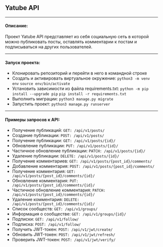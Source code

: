 ## Yatube API
---
#### Описание:
Проект Yatube API представляет из себя социальную сеть в которой можно публиковать посты, оставлять комментарии к постам и подписываться на других пользователей.

---
#### Запуск проекта:
- Клонировать репозиторий и перейти в него в командной строке
- Cоздать и активировать виртуальное окружение:
`python3 -m venv env`
`source env/bin/activate`
- Установить зависимости из файла requirements.txt:
`python -m pip install --upgrade pip`
`pip install -r requirements.txt`
- Выполнить миграции:
`python3 manage.py migrate`
- Запустить проект:
`python3 manage.py runserver`
---
#### Примеры запросов к API:
- Получение публикаций:
`GET: /api/v1/posts/`
- Создание публикации:
`POST: /api/v1/posts/`
- Получение публикации:
`GET: /api/v1/posts/{id}/`
- Обновление публикации:
`PUT: /api/v1/posts/{id}/`
- Частичное обновление публикации:
`PATCH: /api/v1/posts/{id}/`
- Удаление публикации:
`DELETE: /api/v1/posts/{id}/`
- Получение комментариев:
`GET: /api/v1/posts/{post_id}/comments/`
- Добавление комментария:
`POST: /api/v1/posts/{post_id}/comments/`
- Получение комментария:
`GET: /api/v1/posts/{post_id}/comments/{id}/`
- Обновление комментария:
`PUT: /api/v1/posts/{post_id}/comments/{id}/`
- Частичное обновление комментария: 
`PATCH: /api/v1/posts/{post_id}/comments/{id}/`
- Удаление комментария:
`DELETE: /api/v1/posts/{post_id}/comments/{id}/`
- Список сообществ:
`GET: /api/v1/groups/`
- Информация о сообществе:
`GET: /api/v1/groups/{id}/`
- Подписки:
`GET: /api/v1/follow/`
- Подписка:
`POST: /api/v1/follow/`
- Получить JWT-токен:
`POST: /api/v1/jwt/create/`
- Обновить JWT-токен:
`POST: /api/v1/jwt/refresh/`
- Проверить JWT-токен:
`POST: /api/v1/jwt/verify/`

